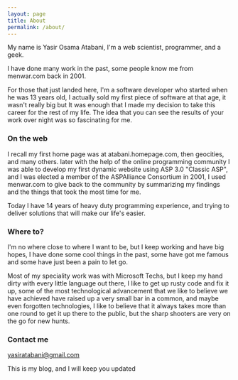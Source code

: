 ```yaml
---
layout: page
title: About
permalink: /about/
---
```


My name is Yasir Osama Atabani, I'm a web scientist, programmer, and a geek.

I have done many work in the past, some people know me from menwar.com back in 2001.

For those that just landed here, I'm a software developer who started when he was 13 years old, I actually sold my first piece of software at that age, it wasn't really big but It was enough that I made my decision to take this career for the rest of my life. The idea that you can see the results of your work over night was so fascinating for me.

### On the web
I recall my first home page was at atabani.homepage.com, then geocities, and many others. later with the help of the online programming community I was able to develop my first dynamic website using ASP 3.0 "Classic ASP", and I was elected a member of the ASPAlliance Consortium in 2001, I used menwar.com to give back to the community by summarizing my findings and the things that took the most time for me.

Today I have 14 years of heavy duty programming experience, and trying to deliver solutions that will make our life's easier.

### Where to?
I'm no where close to where I want to be, but I keep working and have big hopes, I have done some cool things in the past, some have got me famous and some have just been a pain to let go.

Most of my speciality work was with Microsoft Techs, but I keep my hand dirty with every little language out there, I like to get up rusty code and fix it up, some of the most technological advancement that we like to believe we have achieved have raised up a very small bar in a common, and maybe even forgotten technologies, I like to believe that it always takes more than one round to get it up there to the public, but the sharp shooters are very on the go for new hunts.

### Contact me

[yasiratabani@gmail.com](mailto:yasiratabani@gmail.com)

This is my blog, and I will keep you updated  
